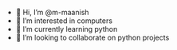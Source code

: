 - 👋 Hi, I’m @m-maanish
- 👀 I’m interested in computers
- 🌱 I’m currently learning python
- 💞️ I’m looking to collaborate on python projects

<!---
m-maanish/m-maanish is a ✨ special ✨ repository because its `README.md` (this file) appears on your GitHub profile.
You can click the Preview link to take a look at your changes.
--->
